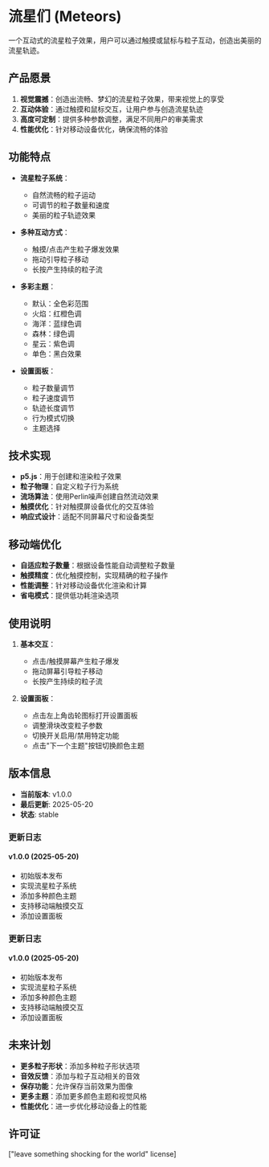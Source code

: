 # 流星们 (Meteors)

一个互动式的流星粒子效果，用户可以通过触摸或鼠标与粒子互动，创造出美丽的流星轨迹。

## 产品愿景

1. **视觉震撼**：创造出流畅、梦幻的流星粒子效果，带来视觉上的享受
2. **互动体验**：通过触摸和鼠标交互，让用户参与创造流星轨迹
3. **高度可定制**：提供多种参数调整，满足不同用户的审美需求
4. **性能优化**：针对移动设备优化，确保流畅的体验

## 功能特点

- **流星粒子系统**：
  - 自然流畅的粒子运动
  - 可调节的粒子数量和速度
  - 美丽的粒子轨迹效果
  
- **多种互动方式**：
  - 触摸/点击产生粒子爆发效果
  - 拖动引导粒子移动
  - 长按产生持续的粒子流
  
- **多彩主题**：
  - 默认：全色彩范围
  - 火焰：红橙色调
  - 海洋：蓝绿色调
  - 森林：绿色调
  - 星云：紫色调
  - 单色：黑白效果
  
- **设置面板**：
  - 粒子数量调节
  - 粒子速度调节
  - 轨迹长度调节
  - 行为模式切换
  - 主题选择

## 技术实现

- **p5.js**：用于创建和渲染粒子效果
- **粒子物理**：自定义粒子行为系统
- **流场算法**：使用Perlin噪声创建自然流动效果
- **触摸优化**：针对触摸屏设备优化的交互体验
- **响应式设计**：适配不同屏幕尺寸和设备类型

## 移动端优化

- **自适应粒子数量**：根据设备性能自动调整粒子数量
- **触摸精度**：优化触摸控制，实现精确的粒子操作
- **性能调整**：针对移动设备优化渲染和计算
- **省电模式**：提供低功耗渲染选项

## 使用说明

1. **基本交互**：
   - 点击/触摸屏幕产生粒子爆发
   - 拖动屏幕引导粒子移动
   - 长按产生持续的粒子流

2. **设置面板**：
   - 点击左上角齿轮图标打开设置面板
   - 调整滑块改变粒子参数
   - 切换开关启用/禁用特定功能
   - 点击"下一个主题"按钮切换颜色主题


## 版本信息

- **当前版本**: v1.0.0
- **最后更新**: 2025-05-20
- **状态**: stable

### 更新日志

#### v1.0.0 (2025-05-20)

- 初始版本发布
- 实现流星粒子系统
- 添加多种颜色主题
- 支持移动端触摸交互
- 添加设置面板

### 更新日志

#### v1.0.0 (2025-05-20)

- 初始版本发布
- 实现流星粒子系统
- 添加多种颜色主题
- 支持移动端触摸交互
- 添加设置面板

## 未来计划

- **更多粒子形状**：添加多种粒子形状选项
- **音效反馈**：添加与粒子互动相关的音效
- **保存功能**：允许保存当前效果为图像
- **更多主题**：添加更多颜色主题和视觉风格
- **性能优化**：进一步优化移动设备上的性能

## 许可证

["leave something shocking for the world" license]
